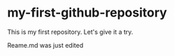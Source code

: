 # my-first-github-repository
This is my first repository. Let's give it a try.

Reame.md was just edited

